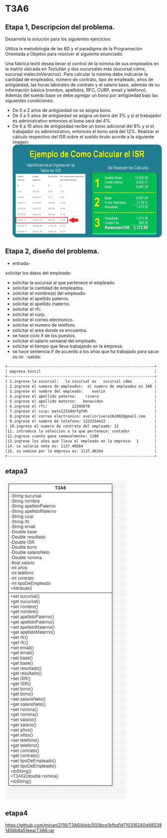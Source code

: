 # T3A6
## Etapa 1, Descripcion del problema.
Desarrolla la solución para los siguientes ejercicios:

Utiliza la metodología de las 6D y el paradigma de la Programación Orientada a Objetos para resolver el siguiente enunciado:

Una fábrica textil desea llevar el control de la nómina de sus empleados en la matriz ubicada en Teziutlán y dos sucursales más (sucursal cdmx, sucursal malecónVeracruz). Para calcular la nómina debe indicarse la cantidad de empleados, número de contrato, tipo de empleado, años de antigüedad, las horas laborales de contrato y el salario base, además de su información básica (nombre, apellidos, RFC, CURP, email y teléfono).
Además del sueldo base se debe agregar un bono por antigüedad bajo las siguientes condiciones:
* De 0 a 2 años de antigüedad no se asigna bono.
* De 3 a 5 años de antigüedad se asigna un bono del 3% y si el trabajador es administrativo entonces el bono será del 4%.
* De 6 a 10 años de antigüedad recibe un bono adicional del 8% y si el trabajador es administrativo, entonces el bono será del 12%.
Realizar el cálculo respectivo del ISR sobre el sueldo bruto acorde a la siguiente imagen:
![](https://github.com/minani2119/T3A6/blob/af2b48988031fa8a29429a285bcf169bbcbaa831/isr.jpeg)

## Etapa 2, diseño del problema.

* entrada-

solicitar los datos del empleado:
* solicitar la sucursal al que pertenece el empleado.
* solicitar la cantidad de empleados.
* solicitar el nombre(s) del empleado.
* solicitar el apellido paterno.
* solicitar el apellido materno.
* solicitar el rfc.
* solicitar el curp.
* solicitar el correo electronico.
* solicitar el numero de telefono.
* solicitar el area donde se encuentra.
* se hace ciclo if de los puestos.
* solicitar el salario semanal del empleado.
* solicitar el tiempo que lleva trabajando en la empresa.
* se hace sentencia if de acuerdo a los años que ha trabajado para sacar su isr.
-salida:


~~~
+------------------------------------------------------------------+
| empresa textil                                                   |
+------------------------------------------------------------------+
| 1.ingrese la sucursal:   la sucursal es   sucursal cdmx          |
| 2.ingrese el numero de empleados:  el numero de empleados es 300 |
| 3.ingrese el nombre del empleado:    evelin                      |
| 4.ingrese el apellido paterno:    rivera                         |
| 5.ingrese el apellido materno:   benavides                       |
| 6.ingrese el rfc:           12345678                             |
| 7.ingrese el curp: mate12334drfgfdh                              |
| 8.ingrese el correo electronico: evelinrivera162002@gmail.com    |
| 9.ingrese el numero de telefono: 1223334422                      |
| 10.ingrese el numero de contrato del empleado: 12                |
|11. introduce la seleccion a la que pertenece: contador           |
|12.ingrese cuanto gana semanalmente: 1200                         |
|13.ingrese los años que lleva el empleado en la empresa:  1       |
|14. su salario neto es: 1137.40264                                |
|15. su nomina por la empresa es: 1137.40264                       |
+------------------------------------------------------------------+

~~~
## etapa3

![](https://github.com/minani2119/T3A6/blob/0942246643810b8c00dee62ce6b01cae546739c4/t3a6.jpeg)

## etapa4
https://github.com/minani2119/T3A6/blob/503bce1bfbd1d710316240d485381456b8a51eea/T3A6.rar
